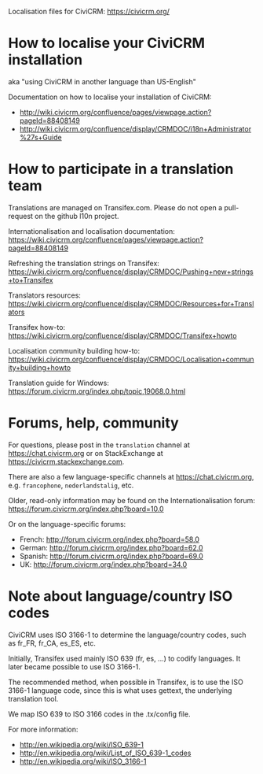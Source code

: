 Localisation files for CiviCRM: https://civicrm.org/

How to localise your CiviCRM installation
=========================================

aka "using CiviCRM in another language than US-English"

Documentation on how to localise your installation of CiviCRM:
* http://wiki.civicrm.org/confluence/pages/viewpage.action?pageId=88408149
* http://wiki.civicrm.org/confluence/display/CRMDOC/i18n+Administrator%27s+Guide

How to participate in a translation team
========================================

Translations are managed on Transifex.com. Please do not open a pull-request on the github l10n project.

Internationalisation and localisation documentation:  
https://wiki.civicrm.org/confluence/pages/viewpage.action?pageId=88408149

Refreshing the translation strings on Transifex:  
https://wiki.civicrm.org/confluence/display/CRMDOC/Pushing+new+strings+to+Transifex

Translators resources:  
https://wiki.civicrm.org/confluence/display/CRMDOC/Resources+for+Translators

Transifex how-to:  
https://wiki.civicrm.org/confluence/display/CRMDOC/Transifex+howto

Localisation community building how-to:  
https://wiki.civicrm.org/confluence/display/CRMDOC/Localisation+community+building+howto

Translation guide for Windows:  
https://forum.civicrm.org/index.php/topic,19068.0.html


Forums, help, community
=======================

For questions, please post in the `translation` channel at https://chat.civicrm.org or on StackExchange at https://civicrm.stackexchange.com.  

There are also a few language-specific channels at https://chat.civicrm.org, e.g. `francophone`, `nederlandstalig`, etc.

Older, read-only information may be found on the Internationalisation forum:  
https://forum.civicrm.org/index.php?board=10.0

Or on the language-specific forums:
* French: http://forum.civicrm.org/index.php?board=58.0
* German: http://forum.civicrm.org/index.php?board=62.0
* Spanish: http://forum.civicrm.org/index.php?board=69.0
* UK: http://forum.civicrm.org/index.php?board=34.0


Note about language/country ISO codes
=====================================

CiviCRM uses ISO 3166-1 to determine the language/country codes,
such as fr_FR, fr_CA, es_ES, etc.

Initially, Transifex used mainly ISO 639 (fr, es, ...) to codify
languages. It later became possible to use ISO 3166-1.

The recommended method, when possible in Transifex, is to use the
ISO 3166-1 language code, since this is what uses gettext, the
underlying translation tool.

We map ISO 639 to ISO 3166 codes in the .tx/config file.

For more information:
* http://en.wikipedia.org/wiki/ISO_639-1
* http://en.wikipedia.org/wiki/List_of_ISO_639-1_codes
* http://en.wikipedia.org/wiki/ISO_3166-1
